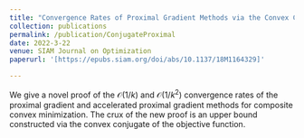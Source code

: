```yaml
---
title: "Convergence Rates of Proximal Gradient Methods via the Convex Conjugate"
collection: publications
permalink: /publication/ConjugateProximal
date: 2022-3-22
venue: SIAM Journal on Optimization
paperurl: '[https://epubs.siam.org/doi/abs/10.1137/18M1164329]'

---
```


We give a novel proof of the $\mathcal{O}(1/k)$ and $\mathcal{O}(1/k^2)$ convergence rates of the proximal gradient and accelerated proximal gradient methods for composite convex minimization. The crux of the new proof is an upper bound constructed via the convex conjugate of the objective function.
